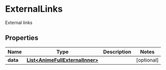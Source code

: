 

# ExternalLinks

External links

## Properties

| Name | Type | Description | Notes |
|------------ | ------------- | ------------- | -------------|
|**data** | [**List&lt;AnimeFullExternalInner&gt;**](AnimeFullExternalInner.md) |  |  [optional] |



